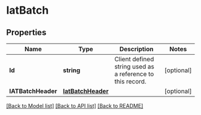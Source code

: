 # IatBatch

## Properties
Name | Type | Description | Notes
------------ | ------------- | ------------- | -------------
**Id** | **string** | Client defined string used as a reference to this record. | [optional] 
**IATBatchHeader** | [**IatBatchHeader**](IATBatchHeader.md) |  | [optional] 

[[Back to Model list]](../README.md#documentation-for-models) [[Back to API list]](../README.md#documentation-for-api-endpoints) [[Back to README]](../README.md)


